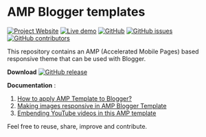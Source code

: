 # AMP Blogger templates

[![Project Website](https://img.shields.io/badge/View-Project%20website-blue.svg?logo=firefox&style=flat-square)](https://kolappan.dev/project/amp-blogger-templates)
[![Live demo](https://img.shields.io/badge/View-Live%20demo-blue.svg?logo=firefox&style=flat-square)](https://amp-blog.kolappan.dev)
[![GitHub](https://img.shields.io/github/license/kolappannathan/amp-blogger-templates.svg?style=flat-square)](#)
[![GitHub issues](https://img.shields.io/github/issues/kolappannathan/amp-blogger-templates.svg?style=flat-square)](#)
[![GitHub contributors](https://img.shields.io/github/contributors/kolappannathan/amp-blogger-templates.svg?color=orange&style=flat-square)](#)

This repository contains an AMP (Accelerated Mobile Pages) based responsive theme that can be used with Blogger.

**Download** [![GitHub release](https://img.shields.io/github/release/kolappannathan/amp-blogger-templates.svg?logo=github&style=flat-square)](https://github.com/kolappannathan/amp-blogger-templates/releases)
 
**Documentation** :

 1. [How to apply AMP Template to Blogger?](https://amp-blog.kolappan.dev/2018/08/how-to-apply-amp-template-to-blogger.html)
 2. [Making images responsive in AMP Blogger Template](https://amp-blog.kolappan.dev/2018/08/making-images-responsive-in-amp-blogger.html)
 3. [Embending YouTube videos in this AMP template](https://amp-blog.kolappan.dev/2020/04/embending-youtube-videos-in-this-amp.html)

Feel free to reuse, share, improve and contribute.
